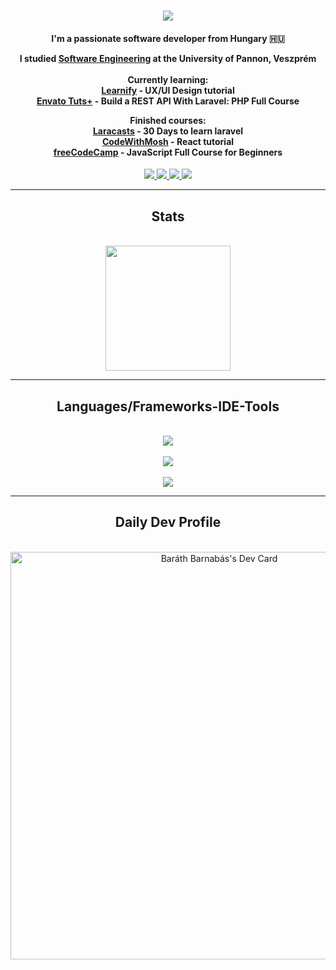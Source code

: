 <h1 align="center">
    <img src="https://readme-typing-svg.herokuapp.com/?font=Righteous&size=35&center=true&vCenter=true&width=500&height=70&duration=4000&lines=Hello+There!+👋;+I'm+Baráth+Barnabás!;" />
</h1>

<h4 align="center">
I'm a passionate software developer from Hungary 🇭🇺

I studied [Software Engineering](https://mik.uni-pannon.hu/felvetelizoknek/kepzesek/uzemmernok-informatikus-bprof) at the University of Pannon, Veszprém<br><br>
Currently learning: <br>
[Learnify](https://www.youtube.com/playlist?list=PLpKyNBYcYNJec4bUTVZUqxBQF5ezd96RT) - UX/UI Design tutorial<br>
[Envato Tuts+](https://www.youtube.com/watch?v=YGqCZjdgJJk) - Build a REST API With Laravel: PHP Full Course<br>

Finished courses: <br>
[Laracasts](https://laracasts.com/series/30-days-to-learn-laravel-11) - 30 Days to learn laravel<br>
[CodeWithMosh](https://www.youtube.com/watch?v=SqcY0GlETPk) - React tutorial<br>
[freeCodeCamp](https://www.youtube.com/watch?v=PkZNo7MFNFg&list=PLL5WadUpvMDDMgscIkKyVcVaQUGTQqEQG) - JavaScript Full Course for Beginners<br>
</h3>

<div align="center"> 
  <a href="mailto:barnibarath@gmail.com">
    <img src="https://img.shields.io/badge/Gmail-333333?style=for-the-badge&logo=gmail&logoColor=red" />
  </a>
  <a href="https://www.linkedin.com/in/bar%C3%A1th-barnab%C3%A1s-4306b331a?lipi=urn%3Ali%3Apage%3Ad_flagship3_profile_view_base_contact_details%3B%2Bs3xfXQPSve0ZYCf5FDOKQ%3D%3D" target="_blank">
    <img src="https://img.shields.io/badge/LinkedIn-0077B5?style=for-the-badge&logo=linkedin&logoColor=white" target="_blank" />
  </a>
  <a href="https://drive.google.com/file/d/1Nww884hpzP4_It9RM7FWycy6usZ_ptW4/view?usp=drive_link" target="_blank">
     <img src="https://img.shields.io/badge/Thesis Project Video-333333?style=for-the-badge&logo=Video&logoColor=white" target="_blank" />
  </a>
  <a href="https://stitchrevolt.hu" target="_blank">
     <img src="https://img.shields.io/badge/Webshop Project-333333?style=for-the-badge&logo=Video&logoColor=white" target="_blank" />
  </a>
</div>

<hr/>

<h2 align="center">Stats</h2>
<br>
<div align="center">
  <a>
    <img height=200 src="https://github-readme-stats.vercel.app/api/top-langs?username=barni0811&theme=react&layout=compact&langs_count=8&card_width=200" />
  </a>
</div>

<hr/>
 
<h2 align="center">Languages/Frameworks-IDE-Tools</h2>
<br/>
<div align="center">
    <img src="https://skillicons.dev/icons?i=raspberrypi,python,javascript,nodejs,jquery,c,cs,cpp,html,css,php,laravel,tailwind&theme=light" /> <br><br>
    <img src="https://skillicons.dev/icons?i=eclipse,vscode,idea,figma&theme=light" /><br><br>
    <img src="https://skillicons.dev/icons?i=git,github,discord,notion&theme=light" /><br>

</div>


<hr/>
 
<h2 align="center">Daily Dev Profile</h2>
<br>
<div align="center">
<a href="https://app.daily.dev/barthbarnabs"><img src="https://api.daily.dev/devcards/v2/2eJl9LmjvdEqoJnT0CFzj.png?type=wide&r=wda" width="652" alt="Baráth Barnabás's Dev Card"/></a></div>


